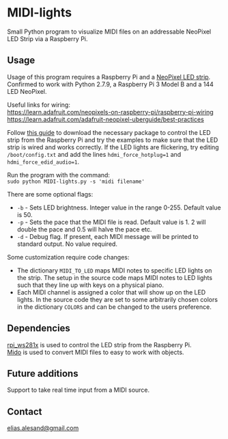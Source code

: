 # MIDI-lights
Small Python program to visualize MIDI files on an addressable NeoPixel LED Strip via a Raspberry Pi.
## Usage
Usage of this program requires a Raspberry Pi and a [NeoPixel LED strip](https://www.adafruit.com/category/168).  
Confirmed to work with Python 2.7.9, a Raspberry Pi 3 Model B and a 144 LED NeoPixel.

Useful links for wiring:  
https://learn.adafruit.com/neopixels-on-raspberry-pi/raspberry-pi-wiring  
https://learn.adafruit.com/adafruit-neopixel-uberguide/best-practices   

Follow [this guide](https://core-electronics.com.au/tutorials/ws2812-addressable-leds-raspberry-pi-quickstart-guide.html) to download the necessary package to control the LED strip from the Raspberry Pi and try the examples to make sure that the LED strip is wired and works correctly. If the LED lights are flickering, try editing `/boot/config.txt` and add the lines `hdmi_force_hotplug=1` and `hdmi_force_edid_audio=1`.


Run the program with the command:  
`sudo python MIDI-lights.py -s 'midi filename'`

There are some optional flags:
* ```-b``` - Sets LED brightness. Integer value in the range 0-255. Default value is 50.
* ```-p``` - Sets the pace that the MIDI file is read. Default value is 1. 2 will double the pace and 0.5 will halve the pace etc.
* ```-d``` - Debug flag. If present, each MIDI message will be printed to standard output. No value required.  

Some customization require code changes:  
* The dictionary `MIDI_TO_LED` maps MIDI notes to specific LED lights on the strip. The setup in the source code maps MIDI notes to LED
 lights such that they line up with keys on a physical piano.
* Each MIDI channel is assigned a color that will show up on the LED lights. In the source code they are set to some arbitrarily chosen colors in the dictionary `COLORS` and can be changed to the users preference.
## Dependencies
[rpi_ws281x](https://github.com/jgarff/rpi_ws281x) is used to control the LED strip from the Raspberry Pi.  
[Mido](https://github.com/olemb/mido) is used to convert MIDI files to easy to work with objects.

## Future additions
Support to take real time input from a MIDI source.

## Contact
elias.alesand@gmail.com
